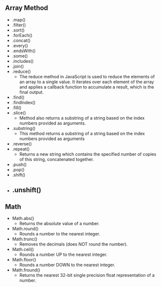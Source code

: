 ## Array Method
- .map()
- .filter()
- .sort()
- .forEach()
- .concat()
- .every()
- .endsWith()
- .some()
- .includes()
- .join()
- .reduce()
    - The reduce method in JavaScript is used to reduce the elements of an array to a single value. It iterates over each element of the array and applies a callback function to accumulate a result, which is the final output.
- .find()
- .findIndex()
- .fill()
- .slice()
    -  Method also returns a substring of a string based on the index numbers provided as arguments.
- .substring()
    - This method returns a substring of a string based on the index numbers provided as arguments
- .reverse()
- .repeat()
    - Returns a new string which contains the specified number of copies of this string, concatenated together.
- .push()
- .pop()
- .shift()
- .unshift()
    - 

<!-- https://medium.com/@mandeepkaur1/a-list-of-javascript-array-methods-145d09dd19a0 -->

<!-- https://developer.mozilla.org/en-US/docs/Web/JavaScript/ -->

## Math
- Math.abs()
    - Returns the absolute value of a number.
- Math.round()
    - Rounds a number to the nearest integer.
- Math.trunc()
    - Removes the decimals (does NOT round the number).
- Math.ceil()
    - Rounds a number UP to the nearest integer.
- Math.floor()
    - Rounds a number DOWN to the nearest integer.
- Math.fround()
    - Returns the nearest 32-bit single precision float representation of a number.

